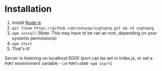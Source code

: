 Installation
========

1. Install [Node.js](http://nodejs.org/download/)
2. `git clone https://github.com/connyay/svgtopng.git && cd svgtopng`
3. `npm install` (Note: This may have to be ran as root, depending on your systems permissions)
4. `npm start`
5. That's it!

Server is listening on localhost:5000 (port can be set in index.js, or set a `PORT` environment variable - i.e `PORT=3000 npm start`)
